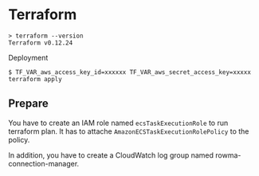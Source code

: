 # Terraform
```
> terraform --version
Terraform v0.12.24
```

Deployment

```
$ TF_VAR_aws_access_key_id=xxxxxx TF_VAR_aws_secret_access_key=xxxxx terraform apply
```

## Prepare
You have to create an IAM role named `ecsTaskExecutionRole` to run terraform plan. It has to attache `AmazonECSTaskExecutionRolePolicy` to the policy.

In addition, you have to create a CloudWatch log group named rowma-connection-manager.
